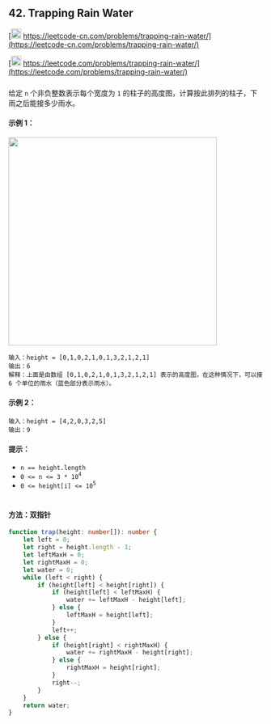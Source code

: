 ## 42. Trapping Rain Water

[<img src="https://static.leetcode-cn.com/cn-mono-assets/production/assets/logo-dark-cn.c42314a8.svg" height="20" /> https://leetcode-cn.com/problems/trapping-rain-water/](https://leetcode-cn.com/problems/trapping-rain-water/)

[<img src="https://assets.leetcode.com/static_assets/public/webpack_bundles/images/logo-dark.e99485d9b.svg" height="20"/> https://leetcode.com/problems/trapping-rain-water/](https://leetcode.com/problems/trapping-rain-water/)

###

给定 `n` 个非负整数表示每个宽度为 `1` 的柱子的高度图，计算按此排列的柱子，下雨之后能接多少雨水。

#### 示例 1：

<img src="https://assets.leetcode.com/uploads/2018/10/22/rainwatertrap.png" width="412" />

```
输入：height = [0,1,0,2,1,0,1,3,2,1,2,1]
输出：6
解释：上面是由数组 [0,1,0,2,1,0,1,3,2,1,2,1] 表示的高度图，在这种情况下，可以接 6 个单位的雨水（蓝色部分表示雨水）。
```

#### 示例 2：

```
输入：height = [4,2,0,3,2,5]
输出：9
```

#### 提示：

-   `n == height.length`
-   `0 <= n <= 3 * 10`<sup>`4`</sup>
-   `0 <= height[i] <= 10`<sup>`5`</sup>

#

#### 方法：双指针

```ts
function trap(height: number[]): number {
    let left = 0;
    let right = height.length - 1;
    let leftMaxH = 0;
    let rightMaxH = 0;
    let water = 0;
    while (left < right) {
        if (height[left] < height[right]) {
            if (height[left] < leftMaxH) {
                water += leftMaxH - height[left];
            } else {
                leftMaxH = height[left];
            }
            left++;
        } else {
            if (height[right] < rightMaxH) {
                water += rightMaxH - height[right];
            } else {
                rightMaxH = height[right];
            }
            right--;
        }
    }
    return water;
}
```
